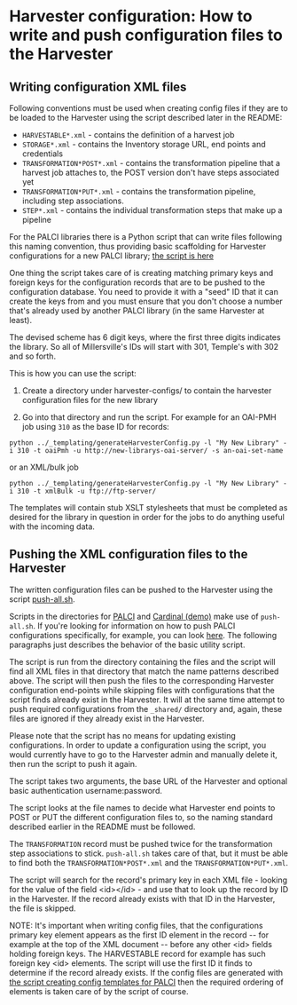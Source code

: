 # Harvester configuration: How to write and push configuration files to the Harvester

## Writing configuration XML files

Following conventions must be used when creating config files if they are to be loaded to the Harvester using the script described later in the README:

- `HARVESTABLE*.xml`  - contains the definition of a harvest job
- `STORAGE*.xml` - contains the Inventory storage URL, end points and credentials
- `TRANSFORMATION*POST*.xml` - contains the transformation pipeline that a harvest job attaches to, the POST version don't have steps associated yet
- `TRANSFORMATION*PUT*.xml` - contains the transformation pipeline, including step associations.
- `STEP*.xml` - contains the individual transformation steps that make up a pipeline

For the PALCI libraries there is a Python script that can write files following this naming convention, thus providing basic scaffolding for Harvester configurations for a new PALCI library; [the script is here](../../palci/harvester/_templating/generateHarvesterConfig.py)

One thing the script takes care of is creating matching primary keys and foreign keys for the configuration records that are to be pushed to the configuration database. You need to provide it with a "seed" ID that it can create the keys from and you must ensure that you don't choose a number that's already used by another PALCI library (in the same Harvester at least).

The devised scheme has 6 digit keys, where the first three digits indicates the library. So all of Millersville's IDs will start with 301, Temple's with 302 and so forth.

This is how you can use the script:

1) Create a directory under harvester-configs/ to contain the harvester configuration files for the new library

2) Go into that directory and run the script. For example for an OAI-PMH job using `310` as the base ID for records:

  `python ../_templating/generateHarvesterConfig.py -l "My New Library" -i 310 -t oaiPmh -u http://new-librarys-oai-server/ -s an-oai-set-name`

or an XML/bulk job

  `python ../_templating/generateHarvesterConfig.py -l "My New Library" -i 310 -t xmlBulk -u ftp://ftp-server/`

The templates will contain stub XSLT stylesheets that must be completed as desired for the library in question in order for the jobs to do anything useful with the incoming data.

## Pushing the XML configuration files to the Harvester
The written configuration files can be pushed to the Harvester using the script [push-all.sh](push-all.sh).

Scripts in the directories for [PALCI](../../palci/harvester) and [Cardinal (demo)](../../cardinal/harvesting) make use of `push-all.sh`. If you're looking for information on how to push PALCI configurations specifically, for example, you can look [here](../../palci/README.md). The following paragraphs just describes the behavior of the basic utility script.

The script is run from the directory containing the files and the script will find all XML files in that directory that match the name patterns described above. The script will then push the files to the corresponding Harvester configuration end-points while skipping files with configurations that the script finds already exist in the Harvester. It will at the same time attempt to push required configurations from the `_shared/` directory and, again, these files are ignored if they already exist in the Harvester.

Please note that the script has no means for updating existing configurations. In order to update a configuration using the script, you would currently have to go to the Harvester admin and manually delete it, then run the script to push it again.

The script takes two arguments, the base URL of the Harvester and optional basic authentication username:password.

The script looks at the file names to decide what Harvester end points to POST or PUT the different configuration files to, so the naming standard described earlier in the README must be followed.

The `TRANSFORMATION` record must be pushed twice for the transformation step associations to stick. `push-all.sh` takes care of that, but it must be able to find both the `TRANSFORMATION*POST*.xml` and the `TRANSFORMATION*PUT*.xml`.

The script will search for the record's primary key in each XML file - looking for the value of the field &lt;id&gt;&lt;/id&gt; - and use that to look up the record by ID in the Harvester. If the record already exists with that ID in the Harvester, the file is skipped.

NOTE: It's important when writing config files, that the configurations primary key element appears as the first ID element in the record -- for example at the top of the XML document -- before any other &lt;id&gt; fields holding foreign keys. The HARVESTABLE record for example has such foreign key &lt;id&gt; elements. The script will use the first ID it finds to determine if the record already exists. If the config files are generated with [the script creating config templates for PALCI](../../palci/harvester/_templating/generateHarvesterConfig.py) then the required ordering of elements is taken care of by the script of course.

